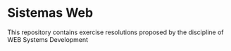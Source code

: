 # Sistemas Web
 This repository contains exercise resolutions proposed by the discipline of WEB Systems Development